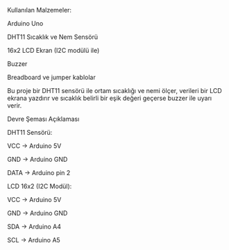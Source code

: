Kullanılan Malzemeler:

Arduino Uno

DHT11 Sıcaklık ve Nem Sensörü

16x2 LCD Ekran (I2C modülü ile)

Buzzer

Breadboard ve jumper kablolar

Bu proje bir DHT11 sensörü ile ortam sıcaklığı ve nemi ölçer, 
verileri bir LCD ekrana yazdırır ve sıcaklık belirli bir eşik değeri geçerse buzzer ile uyarı verir.

Devre Şeması Açıklaması

DHT11 Sensörü:

VCC → Arduino 5V

GND → Arduino GND

DATA → Arduino pin 2

LCD 16x2 (I2C Modül):

VCC → Arduino 5V

GND → Arduino GND

SDA → Arduino A4

SCL → Arduino A5
